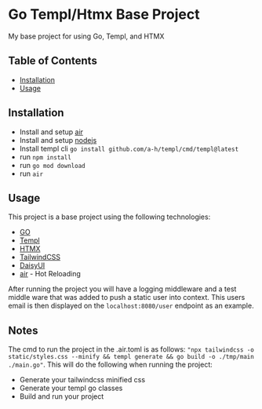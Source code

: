 # Go Templ/Htmx Base Project

My base project for using Go, Templ, and HTMX

## Table of Contents

- [Installation](#installation)
- [Usage](#usage)

## Installation

- Install and setup [air](https://github.com/cosmtrek/air)
- Install and setup [nodejs](https://nodejs.org/en/download)
- Install templ cli ```go install github.com/a-h/templ/cmd/templ@latest```
- run ```npm install```
- run ```go mod download```
- run ```air```

## Usage

This project is a base project using the following technologies:

- [GO](https://go.dev/)
- [Templ](https://templ.guide/)
- [HTMX](https://htmx.org/)
- [TailwindCSS](https://tailwindcss.com/)
- [DaisyUI](https://daisyui.com/)
- [air](https://github.com/cosmtrek/air) - Hot Reloading

After running the project you will have a logging middleware and a test middle ware that was added to push a static user into context. This users email is then displayed on the ```localhost:8080/user``` endpoint as an example.

## Notes

The cmd to run the project in the .air.toml is as follows: ```"npx tailwindcss -o static/styles.css --minify && templ generate && go build -o ./tmp/main ./main.go"```. This will do the following when running the project:

- Generate your tailwindcss minified css
- Generate your templ go classes
- Build and run your project
